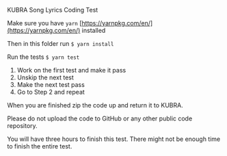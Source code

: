 KUBRA Song Lyrics Coding Test

Make sure you have `yarn` [https://yarnpkg.com/en/](https://yarnpkg.com/en/) installed

Then in this folder run `$ yarn install`

Run the tests `$ yarn test`

1. Work on the first test and make it pass
2. Unskip the next test
3. Make the next test pass
4. Go to Step 2 and repeat

When you are finished zip the code up and return it to KUBRA.

Please do not upload the code to GitHub or any other public code repository.

You will have three hours to finish this test. There might not be enough time to finish the entire test. 

